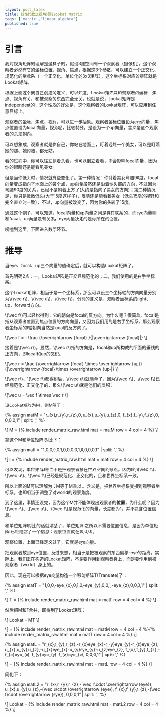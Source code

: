 ```yaml
---
layout: post_latex
title: 线性代数之视角矩阵Lookat Matrix
tags: ['matrix','linear algebra']
published: true
---
```


# 引言

我对视角矩阵的理解是这样子的，假设3维空间有一个观察者（摄像机），这个观察者必然有它的坐标位置、视角、焦点，根据这3个参数，可以建立一个正交化、规范化的坐标系（一个正交化、单位化的3x3矩阵），这个坐标系对应的矩阵就是Lookat矩阵。

<!--more-->


根据上面这个我自己创造的定义，可以知道，Lookat矩阵只和观察者的坐标、焦点、视角有关，和被观察的东西完全无关，也就是说，Lookat矩阵是independent的，这个性质的好处是，这个观察者的Lookat矩阵，可以应用到任意目标上。

观察者的坐标、焦点、视角，可以进一步抽象。观察者坐标位置设为eye向量，焦点位置设为focal向量，视角呢，比较特殊，是设为一个up向量，含义是这个观察者的头顶朝向。

可以想象成，观察者就是你自己，你站在地面上，盯着远处一个美女，可以是盯着她的腿、她的腰，都无妨。

看的过程中，你可以往左侧着头看，也可以倒立着看，不会影响focal向量，因为你的眼睛还是能看见美女。

但是当你低头时，情况就有些变化了。第一种情况：你对着美女弯腰90度，focal向量变成指向了地面上的某个点，up向量虽然还是沿着你头部的方向，不过因为弯腰90度的关系，已经不是朝着上方了(大约是指向了美女的方向)；第二种情况是，你只是微微低头(大于15度这样子)，眼睛还是能看到美女（低头15度的视野和完全直立时一致），不过，up向量被改变了，因为你的头转了15度。


通过这个例子，可以知道，focal向量和up向量之间是存在联系的，而eye向量则和focal、up向量没有关系，eye向量决定的是你所在的位置。

唠嗑到这里，下面进入数学环节。

# 推导

当eye、focal、up三个向量的值确定后，就可以构造Lookat矩阵了。


首先明确2点：一，Lookat矩阵是正交且规范化的；二，我们使用的是右手坐标系。

这个Lookat矩阵，相当于是一个坐标系，那么可以设三个坐标轴的方向向量分别为\\(\\vec r\\)、\\(\\vec u\\)、\\(\\vec f\\)，分别的含义是，观察者坐标系的right、up、forward方向。

\\(\\vec f\\)可以轻松得到：它的朝向是focal的反方向。为什么呢？很简单，focal是指从观察者位置到焦点位置的方向向量，又因为我们用的是右手坐标系，那么观察者坐标系的f轴朝向当然是focal的反方向了。

\\[\\vec f = - \\frac \{\\overrightarrow \{focal\} \}\{\|\\overrightarrow \{focal\}\|\} \\]

接着是\\(\\vec r\\)。显然，\\(\\vec r\\)指的方向是，focal和up所构成的平面的垂线的正方向，即focal和up的叉积。

\\[\\vec r = \\frac \{\\overrightarrow \{focal\} \\times \\overrightarrow \{up\}\}\{\|\\overrightarrow \{focal\} \\times \\overrightarrow \{up\}\|\} \\]

\\(\\vec r\\)、\\(\\vec f\\)都得到后，\\(\\vec u\\)就简单了，因为\\(\\vec r\\)、\\(\\vec f\\)已经规范化、正交化了的，那么\\(\\vec u\\)就是他们的叉积：

\\[\\vec u = \\vec f \\times \\vec r \\]

设Lookat矩阵为M，则M等于：

{% assign matM = "r\_\{x\},r\_\{y\},r\_\{z\},0, u\_\{x\},u\_\{y\},u\_\{z\},0, f\_\{x\},f\_\{y\},f\_\{z\},0, 0,0,0,1" | split: ',' %}

\\[ M = {% include render_matrix_raw.html mat = matM row = 4 col = 4 %} \\]


拿这个M和单位矩阵I对比下：

{% assign matI = "1,0,0,0,0,1,0,0,0,0,1,0,0,0,0,1" | split: ',' %}

\\[ I = {% include render_matrix_raw.html mat = matI row = 4 col = 4 %} \\]

可以发现，单位矩阵I相当于是把观察者放在世界空间的原点。因为I的\\(\\vec r\\)、\\(\\vec u\\)、\\(\\vec f\\)已经是规范化、正交化的，且和世界坐标系一致。

所以上面的M可以理解为：M等于M乘以I。含义是，把世界坐标系变换到观察者坐标系。也即相当于调整了对world的观察角度。


到了这里，事情还没完，因为这个M并不能体现出观察者的**位置**，为什么呢？因为\\(\\vec r\\)、\\(\\vec u\\)、\\(\\vec f\\)是规范化的向量，长度都为1，并不包含位置信息。

和单位矩阵I对比的话就清楚了，单位矩阵I之所以不需要位置信息，是因为单位矩阵I已经隐含了一个信息：观察位置就在(0,0,0)。

观察位置，上面已经定义过了，它就是eye向量。

把观察者放到eye位置，反过来想，相当于是把被观察的东西偏移-eye的距离。实际上，我们正在构造的Lookat矩阵，不是要作用到观察者身上，而是要作用到被观察者（world）身上的。

因此，现在可以根据eye向量构造一个移动矩阵T(Translate)了：


{% assign matT = "1,0,0,-eye\_\{x\},0,1,0,-eye\_\{y\},0,0,1,-eye\_\{z\},0,0,0,1" | split: ',' %}

\\[ T = {% include render_matrix_raw.html mat = matT row = 4 col = 4 %} \\]

然后把M和T合并，即得到了Lookat矩阵：


\\[ Lookat = MT \\]

\\[ = {% include render_matrix_raw.html mat = matM row = 4 col = 4 %}{% include render_matrix_raw.html mat = matT row = 4 col = 4 %} \\]

{% assign matL =  "r\_\{x\},r\_\{y\},r\_\{z\},-r\_\{x\}eye\_\{x\}-r\_\{y\}eye\_\{y\}-r\_\{z\}eye\_\{z\}, u\_\{x\},u\_\{y\},u\_\{z\},-u\_\{x\}eye\_\{x\}-u\_\{y\}eye\_\{y\}-u\_\{z\}eye\_\{z\}, f\_\{x\},f\_\{y\},f\_\{z\},-f\_\{x\}eye\_\{x\}-f\_\{y\}eye\_\{y\}-f\_\{z\}eye\_\{z\}, 0,0,0,1" | split: ',' %}

\\[ = {% include render_matrix_raw.html mat = matL row = 4 col = 4 %} \\]

简化下：

{% assign matL2 =  "r\_\{x\},r\_\{y\},r\_\{z\},-(\\vec r\\cdot \\overrightarrow \{eye\}), u\_\{x\},u\_\{y\},u\_\{z\},-(\\vec u\\cdot \\overrightarrow \{eye\}), f\_\{x\},f\_\{y\},f\_\{z\},-(\\vec f\\cdot \\overrightarrow \{eye\}), 0,0,0,1" | split: ',' %}

\\[ Lookat = {% include render_matrix_raw.html mat = matL2 row = 4 col = 4 %} \\]
